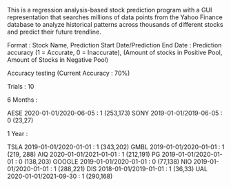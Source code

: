 This is a regression analysis-based stock prediction program with a GUI representation that searches millions of data points from the Yahoo Finance database to analyze historical patterns across thousands of different stocks and predict their future trendline. 


Format : Stock Name, Prediction Start Date/Prediction End Date : Prediction accuracy (1 = Accurate, 0 = Inaccurate), (Amount of stocks in Positive Pool, Amount of Stocks in Negative Pool)

Accuracy testing (Current Accuracy : 70%)


Trials : 10

6 Months : 

AESE 2020-01-01/2020-06-05 : 1 (253,173)
SONY 2019-01-01/2019-06-05 : 0 (23,27)

1 Year : 

TSLA 2019-01-01/2020-01-01 : 1 (343,202)
GMBL 2019-01-01/2020-01-01 : 1 (219, 288)
AIQ 2020-01-01/2021-01-01 : 1 (212,191)
PG 2019-01-01/2020-01-01 : 0 (138,203)
GOOGLE 2019-01-01/2020-01-01 : 0 (77,138)
NIO 2019-01-01/2020-01-01 : 1 (288,221) 
DIS 2018-01-01/2019-01-01 : 1 (36,33) 
UAL 2020-01-01/2021-09-30 : 1 (290,168)
